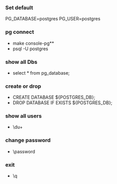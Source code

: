 ### Set default
PG_DATABASE=postgres
PG_USER=postgres

### pg connect
- make console-pg**
- psql -U postgres
### show all Dbs
- select * from pg_database;
### create or drop
- CREATE DATABASE ${POSTGRES_DB};
- DROP DATABASE IF EXISTS ${POSTGRES_DB};
### show all users
- \du+
### change password
- \password
### exit
- \q
